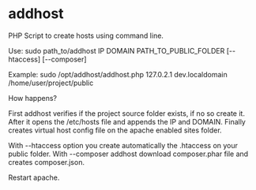 addhost
=======

PHP Script to create hosts using command line.

Use:
sudo path_to/addhost IP DOMAIN PATH_TO_PUBLIC_FOLDER [--htaccess] [--composer]

Example:
sudo /opt/addhost/addhost.php 127.0.2.1 dev.localdomain /home/user/project/public

How happens?

First addhost verifies if the project source folder exists, if no so create it. After it opens the /etc/hosts file and appends
the IP and DOMAIN. Finally creates virtual host config file on the apache enabled sites folder.

With --htaccess option you create automatically the .htaccess on your public folder.
With --composer addhost download composer.phar file and creates composer.json.

Restart apache.
